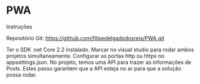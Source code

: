 # PWA

Instruções

Repositório Git: https://github.com/filipedelgadodosreis/PWA.git

Ter o SDK .net Core 2.2 instalado. 
Marcar no visual studio para rodar ambos projetos simultaneamente.
Configurar as portas http ou https no appsettings.json.
No projeto, temos uma API para trazer as informações de Posts. Estes passo garantem que a API esteja no ar para que a solução possa rodar.
